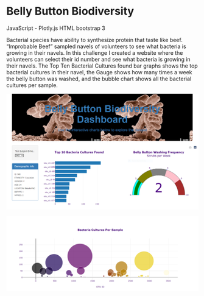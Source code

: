 # Belly Button Biodiversity
JavaScript - Plotly.js
HTML bootstrap 3

Bacterial species have ability to synthesize protein that taste like beef. “Improbable Beef” sampled navels of volunteers to see what bacteria is growing in their navels.  In this challenge I created a website where the volunteers can select their id number and see what bacteria is growing in their navels.  The Top Ten  Bacterial Cultures found bar graphs shows the top bacterial cultures in their navel, the Gauge shows how many times a week the belly button was washed, and the bubble chart shows all the bacterial cultures per sample.  

![](Resources/page1.PNG)

![](Resources/page2.PNG)

